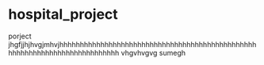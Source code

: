 # hospital_project
porject
jhgfjjhjhvgjmhvjhhhhhhhhhhhhhhhhhhhhhhhhhhhhhhhhhhhhhhhhhhhhhhhhhhhhhhhhhhhhhhhhhhhhhhhhhhh
vhgvhvgvg
sumegh